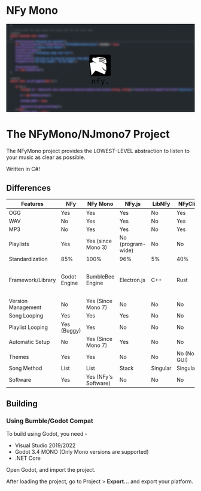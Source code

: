 # NFy Mono

![Mono NFy](./nfymonoofficial.png)

# The NFyMono/NJmono7 Project

The NFyMono project provides the LOWEST-LEVEL abstraction to listen to your music as clear as possible.

Written in C#! 

## Differences

| Features           | NFy          | NFy Mono             | NFy.js            | LibNFy   | NFyCli      | NFy.DJS                              |
|--------------------|--------------|----------------------|-------------------|----------|-------------|--------------------------------------|
| OGG                | Yes          | Yes                  | Yes               | No       | Yes         | Yes                                  |
| WAV                | No           | Yes                  | Yes               | No       | Yes         | Yes                                  |
| MP3                | No           | Yes                  | Yes               | No       | Yes         | Yes                                  |
| Playlists          | Yes          | Yes (since Mono 3)   | No (program-wide) | No       | No          | No                                   |
| Standardization    | 85%          | 100%                 | 96%               | 5%       | 40%         | 6%                                   |
| Framework/Library  | Godot Engine | BumbleBee Engine     | Electron.js       | C++      | Rust        | Electron/D (D Language X JavaScript) |
| Version Management | No           | Yes (Since Mono 7)   | No                | No       | No          | No                                   |
| Song Looping       | Yes          | Yes                  | Yes               | No       | No          | No                                   |
| Playlist Looping   | Yes (Buggy)  | Yes                  | No                | No       | No          | No                                   |
| Automatic Setup    | No           | Yes (Since Mono 7)   | Yes               | No       | No          | No                                   |
| Themes             | Yes          | Yes                  | No                | No       | No (No GUI) | No                                   |
| Song Method        | List         | List                 | Stack             | Singular | Singular    | Stack                                |
| Software           | Yes          | Yes (NFy's Software) | No                | No       | No          | No                                   |

## Building

### Using Bumble/Godot Compat

To build using Godot, you need -

* Visual Studio 2019/2022
* Godot 3.4 MONO (Only Mono versions are supported)
* .NET Core

Open Godot, and import the project.

After loading the project, go to Project > **Export...** and export your platform.
